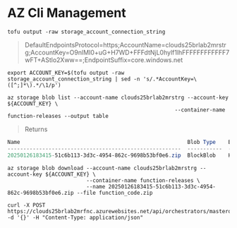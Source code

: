 # AZ Cli Management

```
tofu output -raw storage_account_connection_string
```
> DefaultEndpointsProtocol=https;AccountName=clouds25brlab2mrstrg;AccountKey=O9nlMI0+uG+H7WD+FFFdtNjL0hylf1lhFFFFFFFFFFFF7wFT+AStlo2Xww==;EndpointSuffix=core.windows.net

```
export ACCOUNT_KEY=$(tofu output -raw storage_account_connection_string | sed -n 's/.*AccountKey=\([^;]*\).*/\1/p')
```

```
az storage blob list --account-name clouds25brlab2mrstrg --account-key ${ACCOUNT_KEY} \
                                                     --container-name function-releases --output table
```
> Returns
```powershell
Name                                                     Blob Type    Blob Tier    Length    Content Type              Last Modified              Snapshot
-------------------------------------------------------  -----------  -----------  --------  ------------------------  -------------------------  ----------
20250126183415-51c6b113-3d3c-4954-862c-9698b53bf0e6.zip  BlockBlob    Hot          8394      application/octet-stream  2025-01-26T17:34:16+00:00
```

```
az storage blob download --account-name clouds25brlab2mrstrg --account-key ${ACCOUNT_KEY} \
                         --container-name function-releases \
                         --name 20250126183415-51c6b113-3d3c-4954-862c-9698b53bf0e6.zip --file function_code.zip
```


```
curl -X POST https://clouds25brlab2mrfnc.azurewebsites.net/api/orchestrators/masterorchestrator -d '{}' -H "Content-Type: application/json"
```
